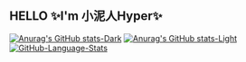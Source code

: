 ## HELLO ✨I'm 小泥人Hyper✨
[![Anurag's GitHub stats-Dark](https://github-readme-stats.vercel.app/api?username=970Thunder&show_icons=true&theme=holi#gh-dark-mode-only)](https://github.com/anuraghazra/github-readme-stats#gh-dark-mode-only)
[![Anurag's GitHub stats-Light](https://github-readme-stats.vercel.app/api?username=970Thunder&show_icons=true&theme=default#gh-light-mode-only)](https://github.com/anuraghazra/github-readme-stats#gh-light-mode-only)
<a href="https://github.com/anuraghazra/github-readme-stats">
    <img src="https://github-stats-josstorer.vercel.app/api/top-langs/?username=970Thunder&count_private=true&title_color=006AFF&icon_color=0579C3&text_color=417E87&bg_color=00000000&layout=compact&hide=scss&exclude_repo=-,Draw-Numbers,Garbage-Classification-Search" alt="GitHub-Language-Stats"/>
  </a>
<!--
**970thunder/970thunder** is a ✨ _special_ ✨ repository because its `README.md` (this file) appears on your GitHub profile.

Here are some ideas to get you started:

- 🔭 I’m currently working on ...
- 🌱 I’m currently learning ...
- 👯 I’m looking to collaborate on ...
- 🤔 I’m looking for help with ...
- 💬 Ask me about ...
- 📫 How to reach me: ...
- 😄 Pronouns: ...
- ⚡ Fun fact: ...
-->
